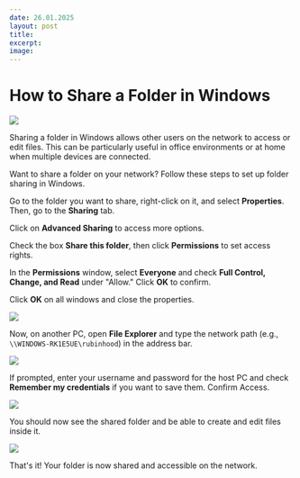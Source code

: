 ```yaml
---
date: 26.01.2025
layout: post
title: 
excerpt: 
image: 
---
```


# How to Share a Folder in Windows

![](/rubinhood-blog/assets/img/How-to-Share-a-Folder-in-Windows/005.png)

Sharing a folder in Windows allows other users on the network to access or edit files. This can be particularly useful in office environments or at home when multiple devices are connected.

Want to share a folder on your network? Follow these steps to set up folder sharing in Windows.

Go to the folder you want to share, right-click on it, and select **Properties**. Then, go to the **Sharing** tab.

Click on **Advanced Sharing** to access more options.

Check the box **Share this folder**, then click **Permissions** to set access rights.

In the **Permissions** window, select **Everyone** and check **Full Control, Change, and Read** under "Allow." Click **OK** to confirm.

Click **OK** on all windows and close the properties.  

![](/rubinhood-blog/assets/img/How-to-Share-a-Folder-in-Windows/001.jpg)

Now, on another PC, open **File Explorer** and type the network path (e.g., `\\WINDOWS-RK1E5UE\rubinhood`) in the address bar.

![](/rubinhood-blog/assets/img/How-to-Share-a-Folder-in-Windows/002.jpg)

If prompted, enter your username and password for the host PC and check **Remember my credentials** if you want to save them. Confirm Access.

![](/rubinhood-blog/assets/img/How-to-Share-a-Folder-in-Windows/003.jpg)

You should now see the shared folder and be able to create and edit files inside it.

![](/rubinhood-blog/assets/img/How-to-Share-a-Folder-in-Windows/004.jpg)

That's it! Your folder is now shared and accessible on the network.